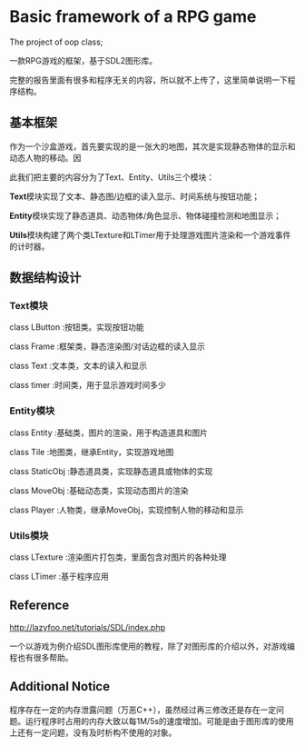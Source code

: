 # Basic framework of  a RPG game

The project of oop class;

一款RPG游戏的框架，基于SDL2图形库。

完整的报告里面有很多和程序无关的内容，所以就不上传了，这里简单说明一下程序结构。



## 基本框架

作为一个沙盒游戏，首先要实现的是一张大的地图，其次是实现静态物体的显示和动态人物的移动。因

此我们把主要的内容分为了Text、Entity、Utils三个模块：



**Text**模块实现了文本、静态图/边框的读入显示、时间系统与按钮功能；

**Entity**模块实现了静态道具、动态物体/角色显示、物体碰撞检测和地图显示；

**Utils**模块构建了两个类LTexture和LTimer用于处理游戏图片渲染和一个游戏事件的计时器。



## 数据结构设计

###  Text模块

class LButton :按钮类。实现按钮功能

class Frame :框架类，静态渲染图/对话边框的读入显示

class Text :文本类，文本的读入和显示

class timer :时间类，用于显示游戏时间多少

### Entity模块

class Entity :基础类，图片的渲染，用于构造道具和图片

class Tile :地图类，继承Entity，实现游戏地图

class StaticObj :静态道具类，实现静态道具或物体的实现

class MoveObj :基础动态类，实现动态图片的渲染

class Player :人物类，继承MoveObj，实现控制人物的移动和显示

### Utils模块

class LTexture :渲染图片打包类，里面包含对图片的各种处理

class LTimer :基于程序应用



## Reference

http://lazyfoo.net/tutorials/SDL/index.php

一个以游戏为例介绍SDL图形库使用的教程，除了对图形库的介绍以外，对游戏编程也有很多帮助。



## Additional Notice

程序存在一定的内存泄露问题（万恶C++），虽然经过再三修改还是存在一定问题。运行程序时占用的内存大致以每1M/5s的速度增加。可能是由于图形库的使用上还有一定问题，没有及时析构不使用的对象。